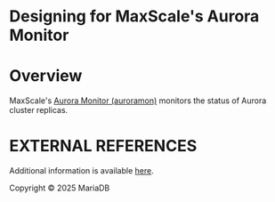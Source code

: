 
# Designing for MaxScale's Aurora Monitor


# Overview


MaxScale's [Aurora Monitor (auroramon)](../../../../mariadb-maxscale-25/maxscale-25-monitors/mariadb-maxscale-25-aurora-monitor.md) monitors the status of Aurora cluster replicas.


# EXTERNAL REFERENCES


Additional information is available [here](../../../../mariadb-maxscale-25/maxscale-25-monitors/mariadb-maxscale-25-aurora-monitor.md).


Copyright © 2025 MariaDB

